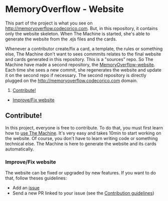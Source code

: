 # MemoryOverflow - Website

This part of the project is what you see on http://memoryoverflow.codecorico.com. But, in this repository, it contains only the website skeleton.
When The Machine is started, she's able to generate the website from the .ejs files and the cards.

Whenever a contributor create/fix a card, a template, the rules or something else, The Machine don't want to sees commmits relates to the final website and cards generated in this repository. This is a "sources" repo.
So The Machine have made a second repository, the [MemoryOverflow-website](https://github.com/CodeCorico/MemoryOverflow-website). Each time she sees a new commit, she regenerates the website and update it on the second repo if necessary.
The second repository is directly plugged on the http://memoryoverflow.codecorico.com domain.

1. [Contribute!](#contribute)
 - [Improve/Fix website](#fix)

## <a name="contribute"></a> Contribute!

In this project, everyone is free to contribute. To do that, you must first learn how to [use The Machine](../the-machine/). It's very easy and takes 10min to start working on the website. Of course, you don't have to learn writing code or something technical else. The Machine is here to generate the website and its cards automatically.

### <a name="fix"></a> Improve/Fix website

The website can be fixed or upgraded by new features. If you want to do that, follow theses guidelines:
* Add an [issue](https://github.com/CodeCorico/MemoryOverflow/issues)
* Send a new PR linked to your issue (see the [Contribution guidelines](../CONTRIBUTING.md))
